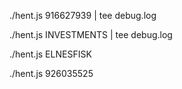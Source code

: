 ./hent.js 916627939 | tee debug.log

./hent.js INVESTMENTS | tee debug.log

./hent.js ELNESFISK

./hent.js 926035525




